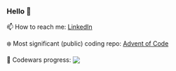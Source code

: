 ### Hello 👋

📫 How to reach me: [LinkedIn](https://www.linkedin.com/in/paulngilson/)

❄️ Most significant (public) coding repo: [Advent of Code](https://github.com/PaulNGilson/AoC)

💾 Codewars progress: <img valign="bottom" src="https://www.codewars.com/users/PaulNGilson/badges/micro" />

<!--
**PaulNGilson/PaulNGilson** is a ✨ _special_ ✨ repository because its `README.md` (this file) appears on your GitHub profile.

Here are some ideas to get you started:

- 🔭 I’m currently working on ...
- 🌱 I’m currently learning ...
- 👯 I’m looking to collaborate on ...
- 🤔 I’m looking for help with ...
- 💬 Ask me about ...
- 📫 How to reach me: ...
- 😄 Pronouns: ...
- ⚡ Fun fact: ...
-->
